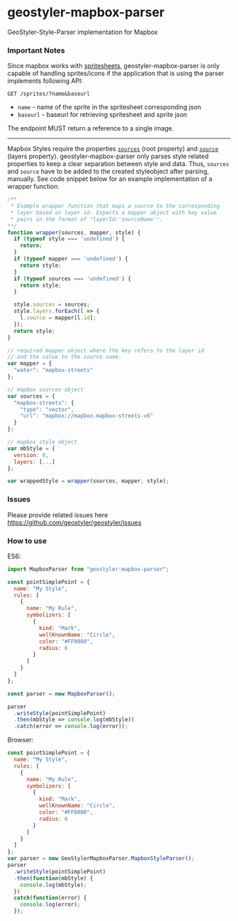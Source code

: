 # geostyler-mapbox-parser
GeoStyler-Style-Parser implementation for Mapbox

### Important Notes
Since mapbox works with [spritesheets](https://docs.mapbox.com/api/maps/#sprites), geostyler-mapbox-parser is only capable of handling sprites/icons if the application that is using the parser implements following API:

`GET /sprites/?name&baseurl`
- `name` - name of the sprite in the spritesheet corresponding json
- `baseurl` - baseurl for retrieving spritesheet and sprite json

The endpoint MUST return a reference to a single image.

---

Mapbox Styles require the properties [`sources`](https://docs.mapbox.com/mapbox-gl-js/style-spec/#root-sources) (root property) and [`source`](https://docs.mapbox.com/mapbox-gl-js/style-spec/#layer-source) (layers property). geostyler-mapbox-parser only parses style related properties to keep a clear separation between style and data. Thus, `sources` and `source` have to be added to the created styleobject after parsing, manually. See code snippet below for an example implementation of a wrapper function.

```javascript
/**
 * Example wrapper function that maps a source to the corresponding
 * layer based on layer id. Expects a mapper object with key value
 * pairs in the format of "layerId:'sourceName'".
**/
function wrapper(sources, mapper, style) {
  if (typeof style === 'undefined') {
    return;
  }
  if (typeof mapper === 'undefined') {
    return style;
  }
  if (typeof sources === 'undefined') {
    return style;
  }

  style.sources = sources;
  style.layers.forEach(l => {
    l.source = mapper[l.id];
  });
  return style;
}

// required mapper object where the key refers to the layer id
// and the value to the source name.
var mapper = {
  "water": "mapbox-streets"
};

// mapbox sources object
var sources = {
  "mapbox-streets": {
    "type": "vector",
    "url": "mapbox://mapbox.mapbox-streets-v6"
  }
};

// mapbox style object
var mbStyle = {
  version: 8,
  layers: [...]
};

var wrappedStyle = wrapper(sources, mapper, style);
```

### Issues
Please provide related issues here https://github.com/geostyler/geostyler/issues

### How to use

ES6:
```js
import MapboxParser from "geostyler-mapbox-parser";

const pointSimplePoint = {
  name: "My Style",
  rules: [
    {
      name: "My Rule",
      symbolizers: [
        {
          kind: "Mark",
          wellKnownName: "Circle",
          color: "#FF0000",
          radius: 6
        }
      ]
    }
  ]
};

const parser = new MapboxParser();

parser
  .writeStyle(pointSimplePoint)
  .then(mbStyle => console.log(mbStyle))
  .catch(error => console.log(error));
```

Browser:

```js
const pointSimplePoint = {
  name: "My Style",
  rules: [
    {
      name: "My Rule",
      symbolizers: [
        {
          kind: "Mark",
          wellKnownName: "Circle",
          color: "#FF0000",
          radius: 6
        }
      ]
    }
  ]
};
var parser = new GeoStylerMapboxParser.MapboxStyleParser();
parser
  .writeStyle(pointSimplePoint)
  .then(function(mbStyle) {
    console.log(mbStyle);
  })
  catch(function(error) {
    console.log(error);
  });
```
